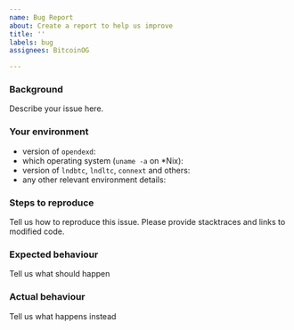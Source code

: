 ```yaml
---
name: Bug Report
about: Create a report to help us improve
title: ''
labels: bug
assignees: BitcoinOG

---
```


### Background

Describe your issue here.

### Your environment

* version of `opendexd`:
* which operating system (`uname -a` on *Nix):
* version of `lndbtc`, `lndltc`, `connext` and others:
* any other relevant environment details:

### Steps to reproduce

Tell us how to reproduce this issue. Please provide stacktraces and links to modified code.

### Expected behaviour

Tell us what should happen

### Actual behaviour

Tell us what happens instead
